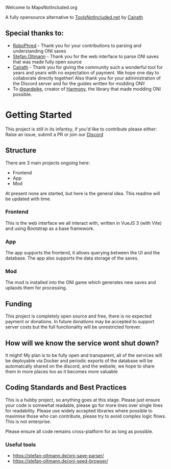 Welcome to MapsNotIncluded.org

A fully opensource alternative to [ToolsNotIncluded.net](ToolsNotIncluded.net) by [Cairath](https://github.com/Cairath)


## Special thanks to: 
 - [RoboPhred](https://github.com/RoboPhred/oni-save-parser#readme) - Thank you for your  contributions to parsing and understanding ONI saves
 - [Stefan Oltmann](https://stefan-oltmann.de) - Thank you for the web interface to parse ONI saves that was made fully open source
 - [Cairath](https://github.com/Cairath) - Thank you for giving the community such a wonderful tool for years and years with no expectation of payment. We hope one day to collaborate directly together! Also thank you for your administration of the Discord server and for the guides written for modding ONI!
 - To [@pardeike](https://github.com/pardeike), creator of [Harmony](https://github.com/pardeike/Harmony), the library that made modding ONI possible. 

# Getting Started

This project is still in its infantsy, if you'd like to contribute please either: Raise an issue, submit a PR or join our [Discord](https://discord.gg/3vhCpp6PNq)

## Structure
There are 3 main projects ongoing here: 
 - Frontend
 - App
 - Mod

 At present none are started, but here is the general idea. This readme will be updated with time.

### Frontend
This is the web interface we all interact with, written in VueJS 3 (with Vite) and using Bootstrap as a base framework. 

### App
The app supports the frontend, it allows querying between the UI and the database. The app also supports the data storage of the saves.

### Mod
The mod is installed into the ONI game which generates new saves and uplaods them for processing. 


## Funding 
This project is completely open source and free, there is no expected payment or donations. In future donations may be accepted to support server costs but the full functionality will be unrestricted forever. 

## How will we know the service wont shut down?
It might! My plan is to be fully open and transparent, all of the services will be deployable via Docker and periodic exports of the database will be automatcally shared on the discord, and the website, we hope to share them in more places too as it becomes more valuable

## Coding Standards and Best Practices
This is a hubby project, so anything goes at this stage. Please just ensure your code is somewhat readable, please go for more lines over single lines for readability. Please use widely accepted libraries where possible to maximise those who can contribute, please try to avoid complex logic flows. This is not enterprise. 

Please ensure all code remains cross-platform for as long as possible. 

### Useful tools
- https://stefan-oltmann.de/oni-save-parser/
- https://stefan-oltmann.de/oni-seed-browser/